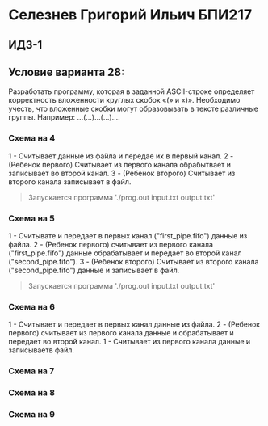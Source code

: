 # Селезнев Григорий Ильич БПИ217
## ИДЗ-1 
## Условие варианта 28:
Разработать программу, которая в заданной ASCII-строке определяет корректность вложенности круглых скобок «(» и «)».
Необходимо учесть, что вложенные скобки могут образовывать в
тексте различные группы. Например: ...(...)...(...)....

### Схема на 4
1 - Cчитывает данные из файла и передае их в первый канал. 
2 - (Ребенок первого) Cчитывает из первого канала обрабытвает и записывает во второй канал. 
3 - (Ребенок второго) Cчитывает из второго канала записывает в файл. 

> Запускается программа './prog.out input.txt output.txt'


### Схема на 5
1 - Считывате и передает в первых канал ("first_pipe.fifo") данные из файла. 
2 - (Ребенок первого) считывает из первого канала ("first_pipe.fifo") данные обрабатывает и передает во второй канал ("second_pipe.fifo"). 
3 - (Ребенок второго) Считывает из второго канала ("second_pipe.fifo") данные и записывает в файл. 

> Запускается программа './prog.out input.txt output.txt'

### Схема на 6
1 - Считывает и передает в первых канал данные из файла. 
2 - (Ребенок первого) считывает из первого канала данные и обрабатывает и передает во второй канал. 
1 - Считывает из первого канала данные и записываетв файл. 

### Схема на 7

### Схема на 8

### Схема на 9
